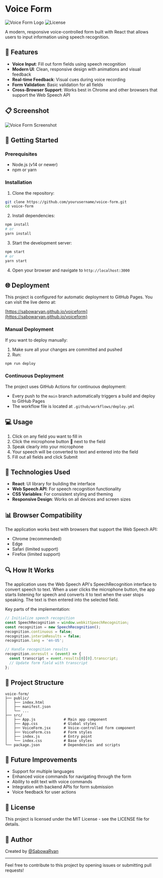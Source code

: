 # Voice Form

![Voice Form Logo](https://img.shields.io/badge/Voice%20Form-React-blue)
![License](https://img.shields.io/badge/License-MIT-green)

A modern, responsive voice-controlled form built with React that allows users to input information using speech recognition.

## 🎤 Features

- **Voice Input**: Fill out form fields using speech recognition
- **Modern UI**: Clean, responsive design with animations and visual feedback
- **Real-time Feedback**: Visual cues during voice recording
- **Form Validation**: Basic validation for all fields
- **Cross-Browser Support**: Works best in Chrome and other browsers that support the Web Speech API

## 📋 Screenshot

![Voice Form Screenshot](https://via.placeholder.com/800x500?text=Voice+Form+Screenshot)

## 🚀 Getting Started

### Prerequisites

- Node.js (v14 or newer)
- npm or yarn

### Installation

1. Clone the repository:
```bash
git clone https://github.com/yourusername/voice-form.git
cd voice-form
```

2. Install dependencies:
```bash
npm install
# or
yarn install
```

3. Start the development server:
```bash
npm start
# or
yarn start
```

4. Open your browser and navigate to `http://localhost:3000`

## 🌐 Deployment

This project is configured for automatic deployment to GitHub Pages. You can visit the live demo at:

[https://sabowaryan.github.io/voiceform](https://sabowaryan.github.io/voiceform)

### Manual Deployment

If you want to deploy manually:

1. Make sure all your changes are committed and pushed
2. Run:
```bash
npm run deploy
```

### Continuous Deployment

The project uses GitHub Actions for continuous deployment:
- Every push to the `main` branch automatically triggers a build and deploy to GitHub Pages
- The workflow file is located at `.github/workflows/deploy.yml`

## 💻 Usage

1. Click on any field you want to fill in
2. Click the microphone button 🎤 next to the field
3. Speak clearly into your microphone
4. Your speech will be converted to text and entered into the field
5. Fill out all fields and click Submit

## 🔧 Technologies Used

- **React**: UI library for building the interface
- **Web Speech API**: For speech recognition functionality
- **CSS Variables**: For consistent styling and theming
- **Responsive Design**: Works on all devices and screen sizes

## 📊 Browser Compatibility

The application works best with browsers that support the Web Speech API:
- Chrome (recommended)
- Edge
- Safari (limited support)
- Firefox (limited support)

## 🔍 How It Works

The application uses the Web Speech API's SpeechRecognition interface to convert speech to text. When a user clicks the microphone button, the app starts listening for speech and converts it to text when the user stops speaking. The text is then entered into the selected field.

Key parts of the implementation:

```javascript
// Initialize speech recognition
const SpeechRecognition = window.webkitSpeechRecognition;
const recognition = new SpeechRecognition();
recognition.continuous = false;
recognition.interimResults = false;
recognition.lang = 'en-US';

// Handle recognition results
recognition.onresult = (event) => {
  const transcript = event.results[0][0].transcript;
  // Update form field with transcript
};
```

## 📁 Project Structure

```
voice-form/
├── public/
│   ├── index.html
│   ├── manifest.json
│   └── ...
├── src/
│   ├── App.js             # Main app component
│   ├── App.css            # Global styles
│   ├── VoiceForm.jsx      # Voice-controlled form component
│   ├── VoiceForm.css      # Form styles
│   ├── index.js           # Entry point
│   └── index.css          # Base styles
└── package.json           # Dependencies and scripts
```

## 📝 Future Improvements

- Support for multiple languages
- Enhanced voice commands for navigating through the form
- Ability to edit text with voice commands
- Integration with backend APIs for form submission
- Voice feedback for user actions

## 📄 License

This project is licensed under the MIT License - see the LICENSE file for details.

## 👤 Author

Created by [@SabowaRyan](https://x.com/SabowaRyan)

---

Feel free to contribute to this project by opening issues or submitting pull requests! 